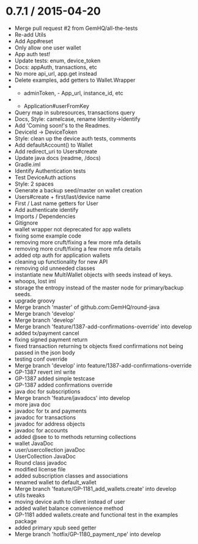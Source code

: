 
0.7.1 / 2015-04-20
==================

  * Merge pull request #2 from GemHQ/all-the-tests
  * Re-add Utils
  * Add App#reset
  * Only allow one user wallet
  * App auth test!
  * Update tests: enum, device_token
  * Docs: appAuth, transactions, etc
  * No more api_url, app.get instead
  * Delete examples, add getters to Wallet.Wrapper
  * + adminToken, - App_url, instance_id, etc
  *  + Application#userFromKey
  * Query map in subresources, transactions query
  * Docs, Style: camelcase, rename Identity->Identify
  * Add 'Coming soon!'s to the Readmes.
  * DeviceId -> DeviceToken
  * Style: clean up the device auth tests, comments
  * Add defaultAccount() to Wallet
  * Add redirect_uri to Users#create
  * Update java docs (readme, /docs)
  * Gradle.iml
  * Identify Authentication tests
  * Test DeviceAuth actions
  * Style: 2 spaces
  * Generate a backup seed/master on wallet creation
  * Users#create + first/last/device name
  * First / Last name getters for User
  * Add authenticate identify
  * Imports / Dependencies
  * Gitignore
  * wallet wrapper not deprecated for app wallets
  * fixing some example code
  * removing more cruft/fixing a few more mfa details
  * removing more cruft/fixing a few more mfa details
  * added otp auth for application wallets
  * cleaning up functionality for new API
  * removing old unneeded classes
  *  instantiate new MultiWallet objects with seeds instead of keys.
  *  whoops, lost iml
  *  storage the entropy instead of the master node for primary/backup seeds.
  *  upgrade groovy
  * Merge branch 'master' of github.com:GemHQ/round-java
  * Merge branch 'develop'
  * Merge branch 'develop'
  * Merge branch 'feature/1387-add-confirmations-override' into develop
  * added tx/payment cancel
  * fixing signed payment return
  * fixed transaction returning tx objects fixed confirmations not being passed in the json body
  * testing conf override
  * Merge branch 'develop' into feature/1387-add-confirmations-override
  * GP-1387 revert iml write
  * GP-1387 added simple testcase
  * GP-1387 added confirmations override
  * java doc for subscriptions
  * Merge branch 'feature/javadocs' into develop
  * more java doc
  * javadoc for tx and payments
  * javadoc for transactions
  * javadoc for address objects
  * javadoc for accounts
  * added @see to to methods returning collections
  * wallet JavaDoc
  * user/usercollection javaDoc
  * UserCollection JavaDoc
  * Round class javadoc
  * modified license file
  * added subscription classes and associations
  * renamed wallet to default_wallet
  * Merge branch 'feature/GP-1181_add_wallets.create' into develop
  * utils tweaks
  * moving device auth to client instead of user
  * added wallet balance convenience method
  * GP-1181 added wallets.create and functional test in the examples package
  * added primary xpub seed getter
  * Merge branch 'hotfix/GP-1180_payment_npe' into develop
